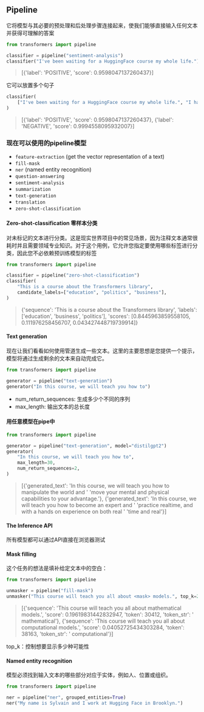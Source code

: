 ## Pipeline

它将模型与其必要的预处理和后处理步骤连接起来，使我们能够直接输入任何文本并获得可理解的答案

```python
from transformers import pipeline

classifier = pipeline("sentiment-analysis")
classifier("I've been waiting for a HuggingFace course my whole life.")
```

> [{'label': 'POSITIVE', 'score': 0.9598047137260437}]

它可以放置多个句子

```python
classifier(
    ["I've been waiting for a HuggingFace course my whole life.", "I hate this so much!"]
)
```

> [{'label': 'POSITIVE', 'score': 0.9598047137260437},
>  {'label': 'NEGATIVE', 'score': 0.9994558095932007}]

### 现在可以使用的pipeline模型

- `feature-extraction` (get the vector representation of a text)
- `fill-mask`
- `ner` (named entity recognition)
- `question-answering`
- `sentiment-analysis`
- `summarization`
- `text-generation`
- `translation`
- `zero-shot-classification`

#### Zero-shot-classification 零样本分类

对未标记的文本进行分类。这是现实世界项目中的常见场景，因为注释文本通常很耗时并且需要领域专业知识。对于这个用例，它允许您指定要使用哪些标签进行分类，因此您不必依赖预训练模型的标签

```python
from transformers import pipeline

classifier = pipeline("zero-shot-classification")
classifier(
    "This is a course about the Transformers library",
    candidate_labels=["education", "politics", "business"],
)
```

> {'sequence': 'This is a course about the Transformers library',
>  'labels': ['education', 'business', 'politics'],
>  'scores': [0.8445963859558105, 0.111976258456707, 0.043427448719739914]}

#### Text generation

现在让我们看看如何使用管道生成一些文本。这里的主要思想是您提供一个提示，模型将通过生成剩余的文本来自动完成它。

```python
from transformers import pipeline

generator = pipeline("text-generation")
generator("In this course, we will teach you how to")
```

- num_return_sequences: 生成多少个不同的序列
- max_length: 输出文本的总长度

#### 用任意模型在pipe中

```python
from transformers import pipeline

generator = pipeline("text-generation", model="distilgpt2")
generator(
    "In this course, we will teach you how to",
    max_length=30,
    num_return_sequences=2,
)
```

> [{'generated_text': 'In this course, we will teach you how to manipulate the world and '
>                     'move your mental and physical capabilities to your advantage.'},
>  {'generated_text': 'In this course, we will teach you how to become an expert and '
>                     'practice realtime, and with a hands on experience on both real '
>                     'time and real'}]

#### The Inference API

所有模型都可以通过API直接在浏览器测试

#### Mask filling

这个任务的想法是填补给定文本中的空白：

```python
from transformers import pipeline

unmasker = pipeline("fill-mask")
unmasker("This course will teach you all about <mask> models.", top_k=2)
```

> [{'sequence': 'This course will teach you all about mathematical models.',
>   'score': 0.19619831442832947,
>   'token': 30412,
>   'token_str': ' mathematical'},
>  {'sequence': 'This course will teach you all about computational models.',
>   'score': 0.04052725434303284,
>   'token': 38163,
>   'token_str': ' computational'}]

 top_k：控制想要显示多少种可能性

#### Named entity recognition

模型必须找到输入文本的哪些部分对应于实体，例如人、位置或组织。

```python
from transformers import pipeline

ner = pipeline("ner", grouped_entities=True)
ner("My name is Sylvain and I work at Hugging Face in Brooklyn.")
```

